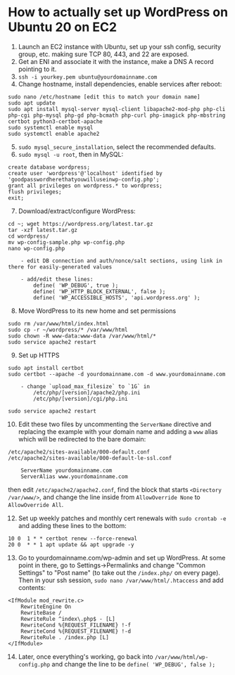 # How to actually set up WordPress on Ubuntu 20 on EC2
1. Launch an EC2 instance with Ubuntu, set up your ssh config, security group, etc. making sure TCP 80, 443, and 22 are exposed.
2. Get an ENI and associate it with the instance, make a DNS A record pointing to it.
3. `ssh -i yourkey.pem ubuntu@yourdomainname.com`
4. Change hostname, install dependencies, enable services after reboot:
```
sudo nano /etc/hostname [edit this to match your domain name]
sudo apt update
sudo apt install mysql-server mysql-client libapache2-mod-php php-cli php-cgi php-mysql php-gd php-bcmath php-curl php-imagick php-mbstring certbot python3-certbot-apache
sudo systemctl enable mysql
sudo systemctl enable apache2
```

5. `sudo mysql_secure_installation`, select the recommended defaults.
6. `sudo mysql -u root`, then in MySQL:
```
create database wordpress;
create user 'wordpress'@'localhost' identified by 'goodpasswordherethatyouwilluseinwp-config.php';
grant all privileges on wordpress.* to wordpress;
flush privileges;
exit;
```
7. Download/extract/configure WordPress:
```
cd ~; wget https://wordpress.org/latest.tar.gz
tar -xzf latest.tar.gz 
cd wordpress/
mv wp-config-sample.php wp-config.php
nano wp-config.php 

    - edit DB connection and auth/nonce/salt sections, using link in there for easily-generated values

    - add/edit these lines:
        define( 'WP_DEBUG', true );
        define( 'WP_HTTP_BLOCK_EXTERNAL', false );
        define( 'WP_ACCESSIBLE_HOSTS', 'api.wordpress.org' );
```

8. Move WordPress to its new home and set permissions
```
sudo rm /var/www/html/index.html
sudo cp -r ~/wordpress/* /var/www/html
sudo chown -R www-data:www-data /var/www/html/*
sudo service apache2 restart
```
9. Set up HTTPS
```
sudo apt install certbot
sudo certbot --apache -d yourdomainname.com -d www.yourdomainname.com

    - change `upload_max_filesize` to `1G` in
        /etc/php/[version]/apache2/php.ini
        /etc/php/[version]/cgi/php.ini

sudo service apache2 restart
```
10. Edit these two files by uncommenting the `ServerName` directive and replacing the example with your domain name and adding a `www` alias which will be redirected to the bare domain:
```
/etc/apache2/sites-available/000-default.conf
/etc/apache2/sites-available/000-default-le-ssl.conf

    ServerName yourdomainname.com
    ServerAlias www.yourdomainname.com
```
then edit `/etc/apache2/apache2.conf`, find the block that starts `<Directory /var/www/>`, and change the line inside from `AllowOverride None` to `AllowOverride All`.

12. Set up weekly patches and monthly cert renewals with `sudo crontab -e` and adding these lines to the bottom:
```
10 0  1 * * certbot renew --force-renewal
20 0  * * 1 apt update && apt upgrade -y
```

13. Go to yourdomainname.com/wp-admin and set up WordPress. At some point in there, go to Settings->Permalinks and change "Common Settings" to "Post name" (to take out the `/index.php/` on every page). Then in your ssh session, `sudo nano /var/www/html/.htaccess` and add contents:
```
<IfModule mod_rewrite.c>
    RewriteEngine On
    RewriteBase /
    RewriteRule ^index\.php$ - [L]
    RewriteCond %{REQUEST_FILENAME} !-f
    RewriteCond %{REQUEST_FILENAME} !-d
    RewriteRule . /index.php [L]
</IfModule>
```

14. Later, once everything's working, go back into `/var/www/html/wp-config.php` and change the line to be `define( 'WP_DEBUG', false );`
